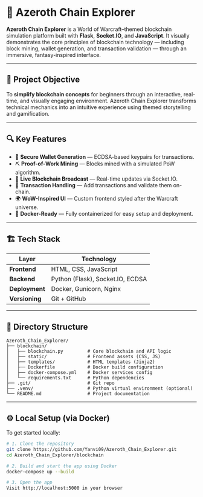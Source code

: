 # 🧱 Azeroth Chain Explorer

**Azeroth Chain Explorer** is a World of Warcraft–themed blockchain simulation platform built with **Flask**, **Socket.IO**, and **JavaScript**. It visually demonstrates the core principles of blockchain technology — including block mining, wallet generation, and transaction validation — through an immersive, fantasy-inspired interface.

---

## 🎯 Project Objective

To **simplify blockchain concepts** for beginners through an interactive, real-time, and visually engaging environment. Azeroth Chain Explorer transforms technical mechanics into an intuitive experience using themed storytelling and gamification.

---

## 🔍 Key Features

- 🔐 **Secure Wallet Generation** — ECDSA-based keypairs for transactions.
- ⛏️ **Proof-of-Work Mining** — Blocks mined with a simulated PoW algorithm.
- 🔄 **Live Blockchain Broadcast** — Real-time updates via Socket.IO.
- 🧩 **Transaction Handling** — Add transactions and validate them on-chain.
- 🌍 **WoW-Inspired UI** — Custom frontend styled after the Warcraft universe.
- 🐳 **Docker-Ready** — Fully containerized for easy setup and deployment.

---

## 🏗️ Tech Stack

| Layer        | Technology                         |
|--------------|-------------------------------------|
| **Frontend** | HTML, CSS, JavaScript               |
| **Backend**  | Python (Flask), Socket.IO, ECDSA    |
| **Deployment** | Docker, Gunicorn, Nginx            |
| **Versioning** | Git + GitHub                        |

---

## 📂 Directory Structure
```
Azeroth_Chain_Explorer/
├── blockchain/
│   ├── blockchain.py         # Core blockchain and API logic
│   ├── static/               # Frontend assets (CSS, JS)
│   ├── templates/            # HTML templates (Jinja2)
│   ├── Dockerfile            # Docker build configuration
│   ├── docker-compose.yml    # Docker services config
│   └── requirements.txt      # Python dependencies
├── .git/                     # Git repo
├── .venv/                    # Python virtual environment (optional)
└── README.md                 # Project documentation
```


---

## ⚙️ Local Setup (via Docker)

To get started locally:

```bash
# 1. Clone the repository
git clone https://github.com/Yanvi09/Azeroth_Chain_Explorer.git
cd Azeroth_Chain_Explorer/blockchain

# 2. Build and start the app using Docker
docker-compose up --build

# 3. Open the app
Visit http://localhost:5000 in your browser

